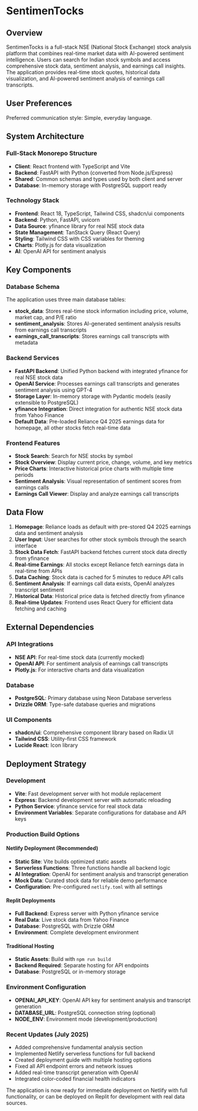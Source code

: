 # SentimenTocks

## Overview

SentimenTocks is a full-stack NSE (National Stock Exchange) stock analysis platform that combines real-time market data with AI-powered sentiment intelligence. Users can search for Indian stock symbols and access comprehensive stock data, sentiment analysis, and earnings call insights. The application provides real-time stock quotes, historical data visualization, and AI-powered sentiment analysis of earnings call transcripts.

## User Preferences

Preferred communication style: Simple, everyday language.

## System Architecture

### Full-Stack Monorepo Structure
- **Client**: React frontend with TypeScript and Vite
- **Backend**: FastAPI with Python (converted from Node.js/Express)
- **Shared**: Common schemas and types used by both client and server
- **Database**: In-memory storage with PostgreSQL support ready

### Technology Stack
- **Frontend**: React 18, TypeScript, Tailwind CSS, shadcn/ui components
- **Backend**: Python, FastAPI, uvicorn
- **Data Source**: yfinance library for real NSE stock data
- **State Management**: TanStack Query (React Query)
- **Styling**: Tailwind CSS with CSS variables for theming
- **Charts**: Plotly.js for data visualization
- **AI**: OpenAI API for sentiment analysis

## Key Components

### Database Schema
The application uses three main database tables:
- **stock_data**: Stores real-time stock information including price, volume, market cap, and P/E ratio
- **sentiment_analysis**: Stores AI-generated sentiment analysis results from earnings call transcripts
- **earnings_call_transcripts**: Stores earnings call transcripts with metadata

### Backend Services
- **FastAPI Backend**: Unified Python backend with integrated yfinance for real NSE stock data
- **OpenAI Service**: Processes earnings call transcripts and generates sentiment analysis using GPT-4
- **Storage Layer**: In-memory storage with Pydantic models (easily extensible to PostgreSQL)
- **yfinance Integration**: Direct integration for authentic NSE stock data from Yahoo Finance
- **Default Data**: Pre-loaded Reliance Q4 2025 earnings data for homepage, all other stocks fetch real-time data

### Frontend Features
- **Stock Search**: Search for NSE stocks by symbol
- **Stock Overview**: Display current price, change, volume, and key metrics
- **Price Charts**: Interactive historical price charts with multiple time periods
- **Sentiment Analysis**: Visual representation of sentiment scores from earnings calls
- **Earnings Call Viewer**: Display and analyze earnings call transcripts

## Data Flow

1. **Homepage**: Reliance loads as default with pre-stored Q4 2025 earnings data and sentiment analysis
2. **User Input**: User searches for other stock symbols through the search interface
3. **Stock Data Fetch**: FastAPI backend fetches current stock data directly from yfinance
4. **Real-time Earnings**: All stocks except Reliance fetch earnings data in real-time from APIs
5. **Data Caching**: Stock data is cached for 5 minutes to reduce API calls
6. **Sentiment Analysis**: If earnings call data exists, OpenAI analyzes transcript sentiment
7. **Historical Data**: Historical price data is fetched directly from yfinance
8. **Real-time Updates**: Frontend uses React Query for efficient data fetching and caching

## External Dependencies

### API Integrations
- **NSE API**: For real-time stock data (currently mocked)
- **OpenAI API**: For sentiment analysis of earnings call transcripts
- **Plotly.js**: For interactive charts and data visualization

### Database
- **PostgreSQL**: Primary database using Neon Database serverless
- **Drizzle ORM**: Type-safe database queries and migrations

### UI Components
- **shadcn/ui**: Comprehensive component library based on Radix UI
- **Tailwind CSS**: Utility-first CSS framework
- **Lucide React**: Icon library

## Deployment Strategy

### Development
- **Vite**: Fast development server with hot module replacement
- **Express**: Backend development server with automatic reloading
- **Python Service**: yfinance service for real stock data
- **Environment Variables**: Separate configurations for database and API keys

### Production Build Options

#### Netlify Deployment (Recommended)
- **Static Site**: Vite builds optimized static assets
- **Serverless Functions**: Three functions handle all backend logic
- **AI Integration**: OpenAI for sentiment analysis and transcript generation
- **Mock Data**: Curated stock data for reliable demo performance
- **Configuration**: Pre-configured `netlify.toml` with all settings

#### Replit Deployments
- **Full Backend**: Express server with Python yfinance service
- **Real Data**: Live stock data from Yahoo Finance
- **Database**: PostgreSQL with Drizzle ORM
- **Environment**: Complete development environment

#### Traditional Hosting
- **Static Assets**: Build with `npm run build`
- **Backend Required**: Separate hosting for API endpoints
- **Database**: PostgreSQL or in-memory storage

### Environment Configuration
- **OPENAI_API_KEY**: OpenAI API key for sentiment analysis and transcript generation
- **DATABASE_URL**: PostgreSQL connection string (optional)
- **NODE_ENV**: Environment mode (development/production)

### Recent Updates (July 2025)
- Added comprehensive fundamental analysis section
- Implemented Netlify serverless functions for full backend
- Created deployment guide with multiple hosting options
- Fixed all API endpoint errors and network issues
- Added real-time transcript generation with OpenAI
- Integrated color-coded financial health indicators

The application is now ready for immediate deployment on Netlify with full functionality, or can be deployed on Replit for development with real data sources.